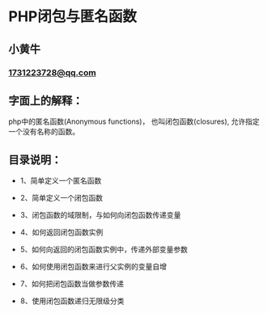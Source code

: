 PHP闭包与匿名函数
===============================================

小黄牛
-----------------------------------------------

### 1731223728@qq.com 


## 字面上的解释：

php中的匿名函数(Anonymous functions)， 也叫闭包函数(closures), 允许指定一个没有名称的函数。


## 目录说明：

+ 1、简单定义一个匿名函数

+ 2、简单定义一个闭包函数

+ 3、闭包函数的域限制，与如何向闭包函数传递变量

+ 4、如何返回闭包函数实例

+ 5、如何向返回的闭包函数实例中，传递外部变量参数

+ 6、如何使用闭包函数来进行父实例的变量自增

+ 7、如何把闭包函数当做参数传递

+ 8、使用闭包函数递归无限级分类